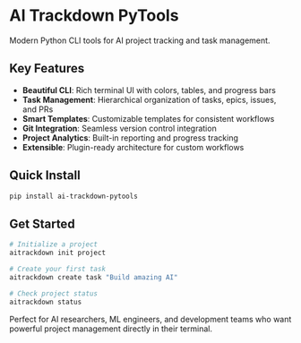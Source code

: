 # AI Trackdown PyTools

Modern Python CLI tools for AI project tracking and task management.

## Key Features

- **Beautiful CLI**: Rich terminal UI with colors, tables, and progress bars
- **Task Management**: Hierarchical organization of tasks, epics, issues, and PRs  
- **Smart Templates**: Customizable templates for consistent workflows
- **Git Integration**: Seamless version control integration
- **Project Analytics**: Built-in reporting and progress tracking
- **Extensible**: Plugin-ready architecture for custom workflows

## Quick Install

```bash
pip install ai-trackdown-pytools
```

## Get Started

```bash
# Initialize a project
aitrackdown init project

# Create your first task  
aitrackdown create task "Build amazing AI"

# Check project status
aitrackdown status
```

Perfect for AI researchers, ML engineers, and development teams who want powerful project management directly in their terminal.
